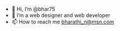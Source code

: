- 👋 Hi, I’m @bhar75
- 👀 I’m a web designer and web developer
- 📫 How to reach me bharathi_n@msn.com

<!---
bhar75/bhar75 is a ✨ special ✨ repository because its `README.md` (this file) appears on your GitHub profile.
You can click the Preview link to take a look at your changes.
--->
